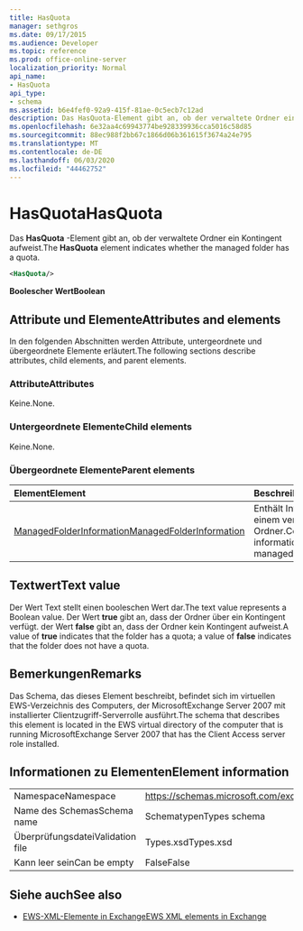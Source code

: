 ```yaml
---
title: HasQuota
manager: sethgros
ms.date: 09/17/2015
ms.audience: Developer
ms.topic: reference
ms.prod: office-online-server
localization_priority: Normal
api_name:
- HasQuota
api_type:
- schema
ms.assetid: b6e4fef0-92a9-415f-81ae-0c5ecb7c12ad
description: Das HasQuota-Element gibt an, ob der verwaltete Ordner ein Kontingent aufweist.
ms.openlocfilehash: 6e32aa4c69943774be928339936cca5016c58d85
ms.sourcegitcommit: 88ec988f2bb67c1866d06b361615f3674a24e795
ms.translationtype: MT
ms.contentlocale: de-DE
ms.lasthandoff: 06/03/2020
ms.locfileid: "44462752"
---
```

# <a name="hasquota"></a><span data-ttu-id="dd966-103">HasQuota</span><span class="sxs-lookup"><span data-stu-id="dd966-103">HasQuota</span></span>

<span data-ttu-id="dd966-104">Das **HasQuota** -Element gibt an, ob der verwaltete Ordner ein Kontingent aufweist.</span><span class="sxs-lookup"><span data-stu-id="dd966-104">The **HasQuota** element indicates whether the managed folder has a quota.</span></span> 
  
```xml
<HasQuota/>
```

 <span data-ttu-id="dd966-105">**Boolescher Wert**</span><span class="sxs-lookup"><span data-stu-id="dd966-105">**Boolean**</span></span>
## <a name="attributes-and-elements"></a><span data-ttu-id="dd966-106">Attribute und Elemente</span><span class="sxs-lookup"><span data-stu-id="dd966-106">Attributes and elements</span></span>

<span data-ttu-id="dd966-107">In den folgenden Abschnitten werden Attribute, untergeordnete und übergeordnete Elemente erläutert.</span><span class="sxs-lookup"><span data-stu-id="dd966-107">The following sections describe attributes, child elements, and parent elements.</span></span>
  
### <a name="attributes"></a><span data-ttu-id="dd966-108">Attribute</span><span class="sxs-lookup"><span data-stu-id="dd966-108">Attributes</span></span>

<span data-ttu-id="dd966-109">Keine.</span><span class="sxs-lookup"><span data-stu-id="dd966-109">None.</span></span>
  
### <a name="child-elements"></a><span data-ttu-id="dd966-110">Untergeordnete Elemente</span><span class="sxs-lookup"><span data-stu-id="dd966-110">Child elements</span></span>

<span data-ttu-id="dd966-111">Keine.</span><span class="sxs-lookup"><span data-stu-id="dd966-111">None.</span></span>
  
### <a name="parent-elements"></a><span data-ttu-id="dd966-112">Übergeordnete Elemente</span><span class="sxs-lookup"><span data-stu-id="dd966-112">Parent elements</span></span>

|<span data-ttu-id="dd966-113">**Element**</span><span class="sxs-lookup"><span data-stu-id="dd966-113">**Element**</span></span>|<span data-ttu-id="dd966-114">**Beschreibung**</span><span class="sxs-lookup"><span data-stu-id="dd966-114">**Description**</span></span>|
|:-----|:-----|
|[<span data-ttu-id="dd966-115">ManagedFolderInformation</span><span class="sxs-lookup"><span data-stu-id="dd966-115">ManagedFolderInformation</span></span>](managedfolderinformation.md) <br/> |<span data-ttu-id="dd966-116">Enthält Informationen zu einem verwalteten Ordner.</span><span class="sxs-lookup"><span data-stu-id="dd966-116">Contains information about a managed folder.</span></span>  <br/> |
   
## <a name="text-value"></a><span data-ttu-id="dd966-117">Textwert</span><span class="sxs-lookup"><span data-stu-id="dd966-117">Text value</span></span>

<span data-ttu-id="dd966-118">Der Wert Text stellt einen booleschen Wert dar.</span><span class="sxs-lookup"><span data-stu-id="dd966-118">The text value represents a Boolean value.</span></span> <span data-ttu-id="dd966-119">Der Wert **true** gibt an, dass der Ordner über ein Kontingent verfügt. der Wert **false** gibt an, dass der Ordner kein Kontingent aufweist.</span><span class="sxs-lookup"><span data-stu-id="dd966-119">A value of **true** indicates that the folder has a quota; a value of **false** indicates that the folder does not have a quota.</span></span> 
  
## <a name="remarks"></a><span data-ttu-id="dd966-120">Bemerkungen</span><span class="sxs-lookup"><span data-stu-id="dd966-120">Remarks</span></span>

<span data-ttu-id="dd966-121">Das Schema, das dieses Element beschreibt, befindet sich im virtuellen EWS-Verzeichnis des Computers, der MicrosoftExchange Server 2007 mit installierter Clientzugriff-Serverrolle ausführt.</span><span class="sxs-lookup"><span data-stu-id="dd966-121">The schema that describes this element is located in the EWS virtual directory of the computer that is running MicrosoftExchange Server 2007 that has the Client Access server role installed.</span></span>
  
## <a name="element-information"></a><span data-ttu-id="dd966-122">Informationen zu Elementen</span><span class="sxs-lookup"><span data-stu-id="dd966-122">Element information</span></span>

|||
|:-----|:-----|
|<span data-ttu-id="dd966-123">Namespace</span><span class="sxs-lookup"><span data-stu-id="dd966-123">Namespace</span></span>  <br/> |https://schemas.microsoft.com/exchange/services/2006/types  <br/> |
|<span data-ttu-id="dd966-124">Name des Schemas</span><span class="sxs-lookup"><span data-stu-id="dd966-124">Schema name</span></span>  <br/> |<span data-ttu-id="dd966-125">Schematypen</span><span class="sxs-lookup"><span data-stu-id="dd966-125">Types schema</span></span>  <br/> |
|<span data-ttu-id="dd966-126">Überprüfungsdatei</span><span class="sxs-lookup"><span data-stu-id="dd966-126">Validation file</span></span>  <br/> |<span data-ttu-id="dd966-127">Types.xsd</span><span class="sxs-lookup"><span data-stu-id="dd966-127">Types.xsd</span></span>  <br/> |
|<span data-ttu-id="dd966-128">Kann leer sein</span><span class="sxs-lookup"><span data-stu-id="dd966-128">Can be empty</span></span>  <br/> |<span data-ttu-id="dd966-129">False</span><span class="sxs-lookup"><span data-stu-id="dd966-129">False</span></span>  <br/> |
   
## <a name="see-also"></a><span data-ttu-id="dd966-130">Siehe auch</span><span class="sxs-lookup"><span data-stu-id="dd966-130">See also</span></span>



- [<span data-ttu-id="dd966-131">EWS-XML-Elemente in Exchange</span><span class="sxs-lookup"><span data-stu-id="dd966-131">EWS XML elements in Exchange</span></span>](ews-xml-elements-in-exchange.md)

